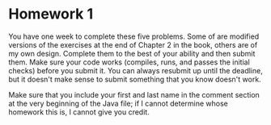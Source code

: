 # Homework 1

You have one week to complete these five problems. Some of are modified versions of the exercises at the end of Chapter 2 in the book, others are of my own design. Complete them to the best of your ability and then submit them. Make sure your code works (compiles, runs, and passes the initial checks) before you submit it. You can always resubmit up until the deadline, but it doesn't make sense to submit something that you know doesn't work.

Make sure that you include your first and last name in the comment section at the very beginning of the Java file; if I cannot determine whose homework this is, I cannot give you credit.
